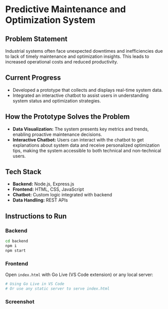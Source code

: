 # Predictive Maintenance and Optimization System

## Problem Statement
Industrial systems often face unexpected downtimes and inefficiencies due to lack of timely maintenance and optimization insights. This leads to increased operational costs and reduced productivity.

## Current Progress
- Developed a prototype that collects and displays real-time system data.
- Integrated an interactive chatbot to assist users in understanding system status and optimization strategies.

## How the Prototype Solves the Problem
- **Data Visualization:** The system presents key metrics and trends, enabling proactive maintenance decisions.
- **Interactive Chatbot:** Users can interact with the chatbot to get explanations about system data and receive personalized optimization tips, making the system accessible to both technical and non-technical users.

## Tech Stack
- **Backend:** Node.js, Express.js
- **Frontend:** HTML, CSS, JavaScript
- **Chatbot:** Custom logic integrated with backend
- **Data Handling:** REST APIs

## Instructions to Run

### Backend
```bash
cd backend
npm i
npm start
```

### Frontend
Open `index.html` with Go Live (VS Code extension) or any local server:
```bash
# Using Go Live in VS Code
# Or use any static server to serve index.html
```

### Screenshot

